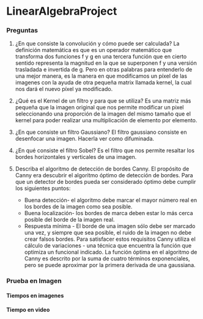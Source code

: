# LinearAlgebraProject

### Preguntas

1. ¿En que consiste la convolución y cómo puede ser calculada?
La definición matemática es que es un operador matemático que transforma dos funciones f y g en una tercera función que en cierto sentido representa la magnitud en la que se superponen f y una versión trasladada e invertida de g. Pero en otras palabras para entenderlo de una mejor manera, es la manera en que modificamos un píxel de las imagenes con la ayuda de otra pequeña matrix llamada kernel, la cual nos dará el nuevo píxel ya modificado.

2. ¿Qué es el Kernel de un filtro y para que se utiliza?
Es una matriz más pequeña que la imagen original que nos permite modificar un pixel seleccionando una proporción de la imagen del mismo tamaño que el kernel para poder realizar una multiplicación de elemento por elemento.

3. ¿En que consiste un filtro Gaussiano?
El filtro gaussiano consiste en desenfocar una imagen. Hacerla ver como difuminada.

4. ¿En qué consiste el filtro Sobel?
Es el filtro que nos permite resaltar los bordes horizontales y verticales de una imagen.

5. Describa el algoritmo de detección de bordes Canny.
El propósito de Canny era descubrir el algoritmo óptimo de detección de bordes. Para que un detector de bordes pueda ser considerado óptimo debe cumplir los siguientes puntos:

    * Buena detección- el algoritmo debe marcar el mayor número real en los bordes de la imagen como sea posible.
    * Buena localización- los bordes de marca deben estar lo más cerca posible del borde de la imagen real.
    * Respuesta mínima - El borde de una imagen sólo debe ser marcado una vez, y siempre que sea posible, el ruido de la imagen no debe         crear falsos bordes.
Para satisfacer estos requisitos Canny utiliza el cálculo de variaciones - una técnica que encuentra la función que optimiza un funcional indicado. La función óptima en el algoritmo de Canny es descrito por la suma de cuatro términos exponenciales, pero se puede aproximar por la primera derivada de una gaussiana.

### Prueba en Imagen

#### Tiempos en imagenes

[TIEMPOS]: (https://github.com/oswilehi/LinearAlgebraProject/blob/master/Imagenes%20README/Tiempos_Imagenes.PNG)

#### Tiempo en video

[TIEMPO]: (https://github.com/oswilehi/LinearAlgebraProject/blob/master/Imagenes%20README/Tiempo_video.PNG)


